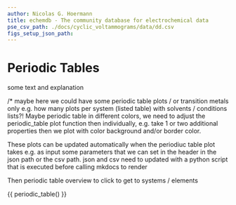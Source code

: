 ```yaml
---
author: Nicolas G. Hoermann
title: echemdb - The community database for electrochemical data
pse_csv_path: ./docs/cyclic_voltammograms/data/dd.csv
figs_setup_json_path: 
---
```

# Periodic Tables

some text and explanation

/* maybe here we could have some periodic table plots / or transition metals only
e.g. how many plots per system (listed table) with solvents / conditions lists?!
Maybe periodic table in different colors, we need to adjust the periodic_table plot
function then individually, e.g. take 1 or two additional properties 
then we plot with color background and/or border color.

These plots can be updated automatically when the periodiuc table plot
takes e.g. as input some parameters that we can set in the header in the 
json path or the csv path. json and csv need to updated with a python 
script that is executed before calling mkdocs to render

Then periodic table overview to click to get to systems / elements

{{ periodic_table() }}

